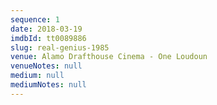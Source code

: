 ```yaml
---
sequence: 1
date: 2018-03-19
imdbId: tt0089886
slug: real-genius-1985
venue: Alamo Drafthouse Cinema - One Loudoun
venueNotes: null
medium: null
mediumNotes: null
---
```



